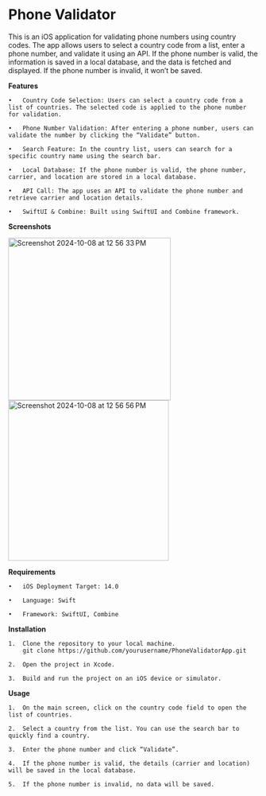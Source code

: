 # Phone Validator
This is an iOS application for validating phone numbers using country codes. The app allows users to select a country code from a list, enter a phone number, and validate it using an API. If the phone number is valid, the information is saved in a local database, and the data is fetched and displayed. If the phone number is invalid, it won’t be saved.

**Features**


	•	Country Code Selection: Users can select a country code from a list of countries. The selected code is applied to the phone number for validation.

	•	Phone Number Validation: After entering a phone number, users can validate the number by clicking the “Validate” button.

	•	Search Feature: In the country list, users can search for a specific country name using the search bar.

	•	Local Database: If the phone number is valid, the phone number, carrier, and location are stored in a local database.

	•	API Call: The app uses an API to validate the phone number and retrieve carrier and location details.

	•	SwiftUI & Combine: Built using SwiftUI and Combine framework.


 **Screenshots**
 

<img width="327" alt="Screenshot 2024-10-08 at 12 56 33 PM" src="https://github.com/user-attachments/assets/4df0ca81-99ec-4375-a466-c31b31510442">

<img width="323" alt="Screenshot 2024-10-08 at 12 56 56 PM" src="https://github.com/user-attachments/assets/6bf8e8da-1dfb-466d-aef5-9f4ad5b71ece">



**Requirements**

	•	iOS Deployment Target: 14.0

	•	Language: Swift

	•	Framework: SwiftUI, Combine

 **Installation**

 	1.	Clone the repository to your local machine.
  		git clone https://github.com/yourusername/PhoneValidatorApp.git

	2.	Open the project in Xcode.

	3.	Build and run the project on an iOS device or simulator.


 **Usage**

	1.	On the main screen, click on the country code field to open the list of countries.

	2.	Select a country from the list. You can use the search bar to quickly find a country.
 
	3.	Enter the phone number and click “Validate”.

	4.	If the phone number is valid, the details (carrier and location) will be saved in the local database.

	5.	If the phone number is invalid, no data will be saved.




